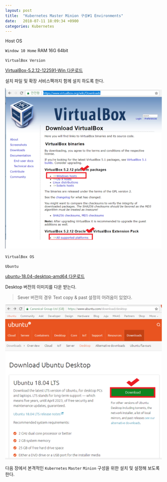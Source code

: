 ```yaml
---
layout: post
title:  "Kubernetes Master Minion 구성#1 Environments"
date:   2018-07-11 18:09:34 +0900
categories: Kubernetes
---
```


Host OS

`Window 10 Home` RAM 16G 64bit


`VirtualBox Version`

[VirtualBox-5.2.12-122591-Win 다운로드](https://www.virtualbox.org/wiki/Downloads "VirtualBox-5.2.12-122591-Win 다운로드")

설치 파일 및 확장 서비스팩까지 함께 설치 하도록 한다.

![VirtualBox 설치](/assets/img/environmen1.PNG)

`VirtualBox OS`

`Ubuntu`

[ubuntu-18.04-desktop-amd64 다운로드](https://www.ubuntu.com/download/desktop "Ubuntu-18.04-desktop-amd64 다운로드")


Desktop 버전의 이미지를 다운 받는다. 


> Sever 버전의 경우 Text copy & past 설정의 어려움이 있었다.

![Ubuntu 설치](/assets/img/environmen2.PNG)

다음 장에서 본격적인 `Kubernetes` `Master` `Minion` 구성을 위한 설치 및 설정해 보도록 한다.
